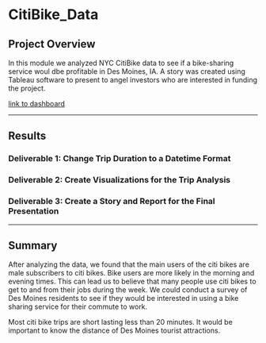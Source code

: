# CitiBike_Data

## Project Overview
In this module we analyzed NYC CitiBike data to see if a bike-sharing service woul dbe profitable in Des Moines, IA. A story was created using Tableau software to present to angel investors who are interested in funding the project. 

[link to dashboard](https://public.tableau.com/shared/5PBXJS5JX?:display_count=n&:origin=viz_share_link)

-----

## Results

### Deliverable 1: Change Trip Duration to a Datetime Format

### Deliverable 2: Create Visualizations for the Trip Analysis

### Deliverable 3: Create a Story and Report for the Final Presentation

----

## Summary 

After analyzing the data, we found that the main users of the citi bikes are male subscribers to citi bikes. Bike users are more likely in the morning and evening times. This can lead us to believe that many people use citi bikes to get to and from their jobs during the week. We could conduct a survey of Des Moines residents to see if they would be interested in using a bike sharing service for their commute to work. 

Most citi bike trips are short lasting less than 20 minutes. It would be important to know the distance of Des Moines tourist attractions. 
